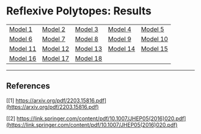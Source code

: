 # Reflexive Polytopes: Results #
|   |   |   |   |   |
|---|---|---|---|---|
[Model 1](https://github.com/mcarc011/Results/tree/master/figs/model1)|[Model 2](https://github.com/mcarc011/Results/tree/master/figs/model2)|[Model 3](https://github.com/mcarc011/Results/tree/master/figs/model3)|[Model 4](https://github.com/mcarc011/Results/tree/master/figs/model4)|[Model 5](https://github.com/mcarc011/Results/tree/master/figs/model5)|
[Model 6](https://github.com/mcarc011/Results/tree/master/figs/model6)|[Model 7](https://github.com/mcarc011/Results/tree/master/figs/model7)|[Model 8](https://github.com/mcarc011/Results/tree/master/figs/model8)|[Model 9](https://github.com/mcarc011/Results/tree/master/figs/model9)|[Model 10](https://github.com/mcarc011/Results/tree/master/figs/model10)|
[Model 11](https://github.com/mcarc011/Results/tree/master/figs/model11)|[Model 12](https://github.com/mcarc011/Results/tree/master/figs/model12)|[Model 13](https://github.com/mcarc011/Results/tree/master/figs/model13)|[Model 14](https://github.com/mcarc011/Results/tree/master/figs/model14)|[Model 15](https://github.com/mcarc011/Results/tree/master/figs/model15)|
[Model 16](https://github.com/mcarc011/Results/tree/master/figs/model16)|[Model 17](https://github.com/mcarc011/Results/tree/master/figs/model17)|[Model 18](https://github.com/mcarc011/Results/tree/master/figs/model18)


----
## References ##
[[1] https://arxiv.org/pdf/2203.15816.pdf](https://arxiv.org/pdf/2203.15816.pdf)

[[2] https://link.springer.com/content/pdf/10.1007/JHEP05(2016)020.pdf](https://link.springer.com/content/pdf/10.1007/JHEP05(2016)020.pdf)

